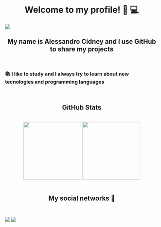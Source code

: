 # <div align="center">Welcome to my profile! :boy: :computer:</div>

<img src="https://github.com/alessandroCidney/alessandroCidney/blob/main/Fundo%20README.md.gif" />
                                                                                               
## <div  align="center">My name is Alessandro Cídney and I use GitHub to share my projects</div>
<br/>

### <p padding=20>:books: I like to study and I always try to learn about new tecnologies and programming languages</p>

<br/>

## <div  align="center">GitHub Stats</div>
<br/>

<div align="center">
<a href="https://github.com/alessandroCidney"><img src="https://github-readme-stats.vercel.app/api?username=alessandroCidney&count_private=true&theme=tokyonight" height="190" /></a> <a href="https://github.com/alessandroCidney"><img src="https://github-readme-stats.vercel.app/api/top-langs/?username=alessandroCidney&langs_count=10&hide=html,css&layout=compact&theme=tokyonight" height="190" /></a>
</div>

<br/>

## <div  align="center">My social networks :iphone:</div>

<br/>

[<img src="https://img.shields.io/badge/linkedin-%230077B5.svg?&style=for-the-badge&logo=linkedin&logoColor=white" />](https://www.linkedin.com/in/acidn/)  [<img src = "https://img.shields.io/badge/instagram-%23E4405F.svg?&style=for-the-badge&logo=instagram&logoColor=white">](https://www.instagram.com/a_cidn/)

